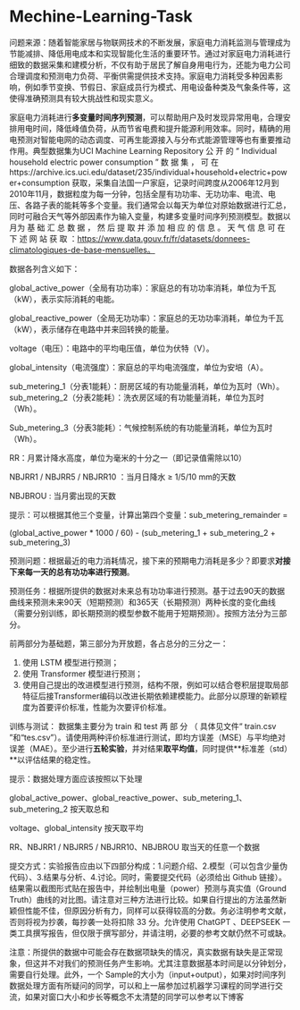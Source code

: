 # Mechine-Learning-Task

问题来源：随着智能家居与物联网技术的不断发展，家庭电力消耗监测与管理成为节能减排、降低用电成本和实现智能化生活的重要环节。通过对家庭电力消耗进行细致的数据采集和建模分析，不仅有助于居民了解自身用电行为，还能为电力公司合理调度和预测电力负荷、平衡供需提供技术支持。家庭电力消耗受多种因素影响，例如季节变换、节假日、家庭成员行为模式、用电设备种类及气象条件等，这使得准确预测具有较大挑战性和现实意义。



家庭电力消耗进行**多变量时间序列预测**，可以帮助用户及时发现异常用电，合理安排用电时间，降低峰值负荷，从而节省电费和提升能源利用效率。同时，精确的用电预测对智能电网的动态调度、可再生能源接入与分布式能源管理等也有重要推动作用。典型数据集为UCI Machine Learning Repository 公 开 的 “ Individual household electric power consumption ” 数 据 集 ， 可 在https://archive.ics.uci.edu/dataset/235/individual+household+electric+power+consumption 获取，采集自法国一户家庭，记录时间跨度从2006年12月到2010年11月，数据粒度为每一分钟，包括全屋有功功率、无功功率、电流、电压、各路子表的能耗等多个变量。我们通常会以每天为单位对原始数据进行汇总，同时可融合天气等外部因素作为输入变量，构建多变量时间序列预测模型。数据以月为 基 础 汇 总 数 据 ， 然 后 提 取 并 添 加 相 应 的 信 息 。 天 气 信 息 可 在 下 述 网 站 获 取 ：https://www.data.gouv.fr/fr/datasets/donnees-climatologiques-de-base-mensuelles。



数据各列含义如下：

global_active_power（全局有功功率）：家庭总的有功功率消耗，单位为千瓦（kW），表示实际消耗的电能。

global_reactive_power（全局无功功率）：家庭总的无功功率消耗，单位为千瓦（kW），表示储存在电路中并来回转换的能量。

voltage（电压）：电路中的平均电压值，单位为伏特（V）。

global_intensity（电流强度）：家庭总的平均电流强度，单位为安培（A）。

sub_metering_1（分表1能耗）：厨房区域的有功能量消耗，单位为瓦时（Wh）。sub_metering_2（分表2能耗）：洗衣房区域的有功能量消耗，单位为瓦时（Wh）。

Sub_metering_3（分表3能耗）：气候控制系统的有功能量消耗，单位为瓦时（Wh）。

RR：月累计降水高度，单位为毫米的十分之一（即记录值需除以10）

NBJRR1 / NBJRR5 / NBJRR10 ：当月日降水 ≥ 1/5/10 mm的天数

NBJBROU : 当月雾出现的天数

提示：可以根据其他三个变量，计算出第四个变量：sub_metering_remainder = 

(global_active_power * 1000 / 60) - (sub_metering_1 + sub_metering_2 + sub_metering_3)



预测问题：根据最近的电力消耗情况，接下来的预期电力消耗是多少？即要求**对接下来每一天的总有功功率进行预测**。



预测任务：根据所提供的数据对未来总有功功率进行预测。基于过去90天的数据曲线来预测未来90天（短期预测）和365天（长期预测）两种长度的变化曲线（需要分别训练，即长期预测的模型参数不能用于短期预测）。按照方法分为三部分。



前两部分为基础题，第三部分为开放题，各占总分的三分之一：

1. 使用 LSTM 模型进行预测；
2. 使用 Transformer 模型进行预测；
3. 使用自己提出的改进模型进行预测，结构不限，例如可以结合卷积层提取局部特征后接Transformer编码以改进长期依赖建模能力。此部分以原理的新颖程度为首要评价标准，性能为次要评价标准。



训练与测试： 数据集主要分为 train 和 test 两 部 分 （ 具体见文件“ train.csv ”和“tes.csv”）。请使用两种评价标准进行测试，即均方误差（MSE）与平均绝对误差（MAE）。至少进行**五轮实验**，并对结果**取平均值**，同时提供**标准差（std）**以评估结果的稳定性。



提示：数据处理方面应该按照以下处理

global_active_power、global_reactive_power、sub_metering_1、sub_metering_2 按天取总和

voltage、global_intensity 按天取平均

RR、NBJRR1 / NBJRR5 / NBJRR10、NBJBROU 取当天的任意一个数据



提交方式：实验报告应由以下四部分构成：1.问题介绍、2.模型（可以包含少量伪代码）、3.结果与分析、4.讨论。同时，需要提交代码（必须给出 Github 链接）。结果需以截图形式贴在报告中，并绘制出电量（power）预测与真实值（Ground Truth）曲线的对比图。请注意对三种方法进行比较。如果自行提出的方法虽然新颖但性能不佳，但原因分析有力，同样可以获得较高的分数。务必注明参考文献，否则将视为抄袭，每抄袭一处将扣除 33 分。允许使用 ChatGPT 、DEEPSEEK 一类工具撰写报告，但仅限于撰写部分，并请注明，必要的参考文献仍然不可或缺。



注意：所提供的数据中可能会存在数据项缺失的情况，真实数据有缺失是正常现象，但这并不对我们的预测任务产生影响。尤其注意数据基本时间是以分钟划分，需要自行处理。此外，一个 Sample的大小为（input+output），如果对时间序列数据处理方面有所疑问的同学，可以和上一届参加过机器学习课程的同学进行交流，如果对窗口大小和步长等概念不太清楚的同学可以参考以下博客

